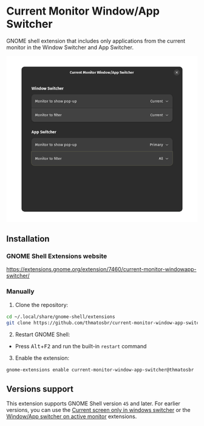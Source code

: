 # Current Monitor Window/App Switcher

GNOME shell extension that includes only applications from the current monitor in the Window Switcher and App Switcher.

<p align="center">
    <img src="screenshot.png" alt="screenshot" width="600">
</p>

## Installation

### GNOME Shell Extensions website

https://extensions.gnome.org/extension/7460/current-monitor-windowapp-switcher/

### Manually

1. Clone the repository:
```sh
cd ~/.local/share/gnome-shell/extensions
git clone https://github.com/thmatosbr/current-monitor-window-app-switcher.git current-monitor-window-app-switcher@thmatosbr
```
2. Restart GNOME Shell:
  - Press <kbd>Alt</kbd>+<kbd>F2</kbd> and run the built-in `restart` command
3. Enable the extension:
```sh
gnome-extensions enable current-monitor-window-app-switcher@thmatosbr
```

## Versions support

This extension supports GNOME Shell version `45` and later. For earlier versions, you can use the [Current screen only in windows switcher](https://extensions.gnome.org/extension/1437/current-screen-only-for-alternate-tab/) or the [Window/App switcher on active monitor](https://extensions.gnome.org/extension/5568/monitor-window-switcher-2/) extensions.
